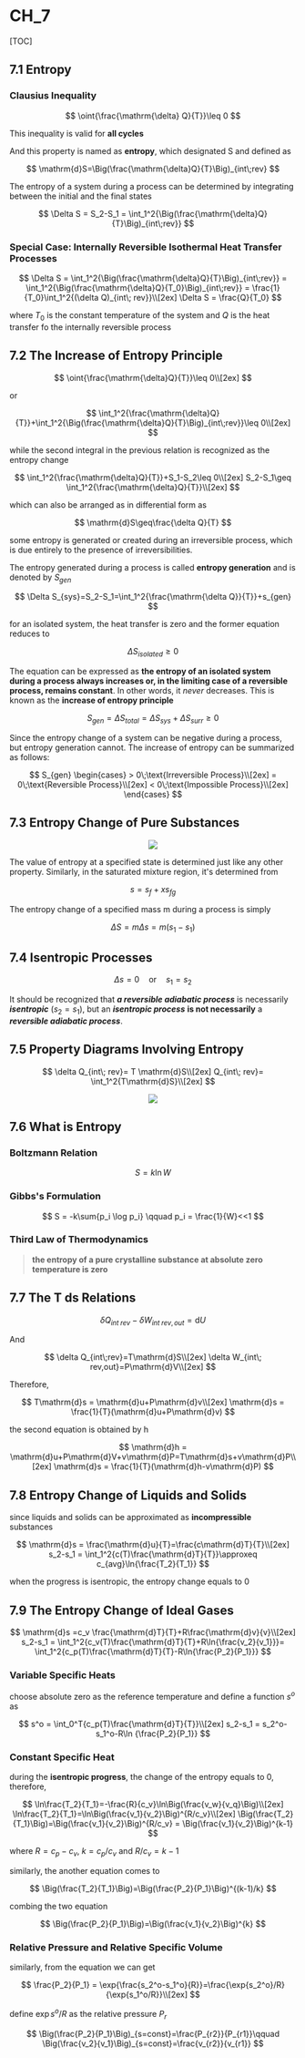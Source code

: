 # CH_7

[TOC]

## 7.1 Entropy

### Clausius Inequality

$$
\oint{\frac{\mathrm{\delta} Q}{T}}\leq 0
$$

This inequality is valid for **all cycles**

And this property is named as **entropy**, which designated S and defined as

$$
\mathrm{d}S=\Big(\frac{\mathrm{\delta}Q}{T}\Big)_{int\;rev}
$$

The entropy of a system during a process can be determined by integrating between the initial and the final states

$$
\Delta S = S_2-S_1 = \int_1^2{\Big(\frac{\mathrm{\delta}Q}{T}\Big)_{int\;rev}}
$$

### Special Case: Internally Reversible Isothermal Heat Transfer Processes

$$
\Delta S = \int_1^2{\Big(\frac{\mathrm{\delta}Q}{T}\Big)_{int\;rev}} = \int_1^2{\Big(\frac{\mathrm{\delta}Q}{T_0}\Big)_{int\;rev}} = \frac{1}{T_0}\int_1^2{(\delta Q)_{int\; rev}}\\[2ex]
\Delta S = \frac{Q}{T_0}
$$

where $T_0$ is the constant temperature of the system and $Q$ is the heat transfer fo the internally reversible process

## 7.2 The Increase of Entropy Principle

$$
\oint{\frac{\mathrm{\delta}Q}{T}}\leq 0\\[2ex]
$$

or

$$
\int_1^2{\frac{\mathrm{\delta}Q}{T}}+\int_1^2{\Big(\frac{\mathrm{\delta}Q}{T}\Big)_{int\;rev}}\leq 0\\[2ex]
$$

while the second integral in the previous relation is recognized as the entropy change

$$
\int_1^2{\frac{\mathrm{\delta}Q}{T}}+S_1-S_2\leq 0\\[2ex]
S_2-S_1\geq \int_1^2{\frac{\mathrm{\delta}Q}{T}}\\[2ex]
$$

which can also be arranged as in differential form as

$$
\mathrm{d}S\geq\frac{\delta Q}{T}
$$

some entropy is generated or created during an irreversible process, which is due entirely to the presence of irreversibilities.

The entropy generated during a process is called **entropy generation** and is denoted by $S_{gen}$

$$
\Delta S_{sys}=S_2-S_1=\int_1^2{\frac{\mathrm{\delta Q}}{T}}+s_{gen}
$$

for an isolated system, the heat transfer is zero and the former equation reduces to

$$
\Delta S_{isolated}\geq 0
$$

The equation can be expressed as **the entropy of an isolated system during a process always increases or, in the limiting case of a reversible process, remains constant**. In other words, it _never_ decreases. This is known as the **increase of entropy principle**

$$
S_{gen} = \Delta S_{total}=\Delta S_{sys}+\Delta S_{surr}\geq 0
$$

Since the entropy change of a system can be negative during a process, but entropy generation cannot. The increase of entropy can be summarized as follows:

$$
S_{gen}
\begin{cases}
    > 0\;\text{Irreversible Process}\\[2ex]
    = 0\;\text{Reversible Process}\\[2ex]
    < 0\;\text{Impossible Process}\\[2ex]
\end{cases}
$$

## 7.3 Entropy Change of Pure Substances

<div align = center><img src = "./assets/Ch_7_figure_1.png"></div>

The value of entropy at a specified state is determined just like any other property. Similarly, in the saturated mixture region, it's determined from

$$
s=s_f+xs_{fg}
$$

The entropy change of a specified mass m during a process is simply

$$
\Delta S = m\Delta s = m(s_1-s_1)
$$

## 7.4 Isentropic Processes

$$
\Delta s = 0\quad\text{or}\quad s_1=s_2
$$

It should be recognized that ***a reversible adiabatic process*** is necessarily ***isentropic*** ($s_2=s_1$), but an ***isentropic process*** **is not necessarily** a ***reversible adiabatic process***.

## 7.5 Property Diagrams Involving Entropy

$$
\delta Q_{int\; rev}= T \mathrm{d}S\\[2ex]
Q_{int\; rev}= \int_1^2{T\mathrm{d}S}\\[2ex]
$$

<div align = center><img src = "./assets/Ch_7_figure_2.png"></div>

## 7.6 What is Entropy

### Boltzmann Relation

$$
S = k \ln W
$$

### Gibbs's Formulation

$$
S = -k\sum{p_i \log p_i} \qquad p_i = \frac{1}{W}<<1
$$

### Third Law of Thermodynamics

> **the entropy of a pure crystalline substance at absolute zero temperature is zero**

## 7.7 The T ds Relations

$$
\delta Q_{int\;rev}-\delta W_{int\; rev,out}=\mathrm{d}U
$$

And

$$
\delta Q_{int\;rev}=T\mathrm{d}S\\[2ex]
\delta W_{int\; rev,out}=P\mathrm{d}V\\[2ex]
$$

Therefore,

$$
T\mathrm{d}s = \mathrm{d}u+P\mathrm{d}v\\[2ex]
\mathrm{d}s = \frac{1}{T}(\mathrm{d}u+P\mathrm{d}v)
$$

the second equation is obtained by h

$$
\mathrm{d}h = \mathrm{d}u+P\mathrm{d}V+v\mathrm{d}P=T\mathrm{d}s+v\mathrm{d}P\\[2ex]
\mathrm{d}s = \frac{1}{T}(\mathrm{d}h-v\mathrm{d}P)
$$

## 7.8 Entropy Change of Liquids and Solids

since liquids and solids can be approximated as **incompressible** substances

$$
\mathrm{d}s = \frac{\mathrm{d}u}{T}=\frac{c\mathrm{d}T}{T}\\[2ex]
s_2-s_1 = \int_1^2{c(T)\frac{\mathrm{d}T}{T}}\approxeq c_{avg}\ln{\frac{T_2}{T_1}}
$$

when the progress is isentropic, the entropy change equals to 0

## 7.9 The Entropy Change of Ideal Gases

$$
\mathrm{d}s =c_v \frac{\mathrm{d}T}{T}+R\frac{\mathrm{d}v}{v}\\[2ex]
s_2-s_1 = \int_1^2{c_v(T)\frac{\mathrm{d}T}{T}+R\ln{\frac{v_2}{v_1}}}= \int_1^2{c_p(T)\frac{\mathrm{d}T}{T}-R\ln{\frac{P_2}{P_1}}}
$$

### Variable Specific Heats

choose absolute zero as the reference temperature and define a function $s^o$ as

$$
s^o = \int_0^T{c_p(T)\frac{\mathrm{d}T}{T}}\\[2ex]
s_2-s_1 = s_2^o-s_1^o-R\ln {\frac{P_2}{P_1}}
$$

### Constant Specific Heat 

during the **isentropic progress**, the change of the entropy equals to 0, therefore,

$$
\ln\frac{T_2}{T_1}=-\frac{R}{c_v}\ln\Big(\frac{v_w}{v_q}\Big)\\[2ex]
\ln\frac{T_2}{T_1}=\ln\Big(\frac{v_1}{v_2}\Big)^{R/c_v}\\[2ex]
\Big(\frac{T_2}{T_1}\Big)=\Big(\frac{v_1}{v_2}\Big)^{R/c_v} = \Big(\frac{v_1}{v_2}\Big)^{k-1}
$$

where $R =c_p-c_v$, $k=c_p/c_v$ and $R/c_v=k-1$

similarly, the another equation comes to

$$
\Big(\frac{T_2}{T_1}\Big)=\Big(\frac{P_2}{P_1}\Big)^{(k-1)/k}
$$

combing the two equation

$$
\Big(\frac{P_2}{P_1}\Big)=\Big(\frac{v_1}{v_2}\Big)^{k}
$$

### Relative Pressure and Relative Specific Volume

similarly, from the equation we can get

$$
\frac{P_2}{P_1} = \exp{\frac{s_2^o-s_1^o}{R}}=\frac{\exp{s_2^o}/R}{\exp{s_1^o/R}}\\[2ex]
$$

define $\exp{s^o/R}$ as the relative pressure $P_r$

$$
\Big(\frac{P_2}{P_1}\Big)_{s=const}=\frac{P_{r2}}{P_{r1}}\qquad \Big(\frac{v_2}{v_1}\Big)_{s=const}=\frac{v_{r2}}{v_{r1}}
$$
